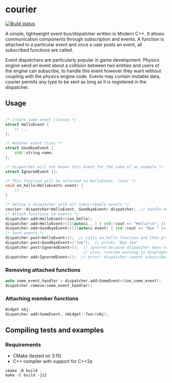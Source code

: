 # courier

[![Build status](https://github.com/reconndev/courier/workflows/build/badge.svg)](https://github.com/reconndev/courier/actions)

A simple, lightweight event bus/dispatcher written in Modern C++.
It allows communication components through subscription and events. A function is attached to a particular event and once a user posts an event, all subscribed functions are called.

Event dispatchers are particularly popular in game development. Physics engine send an event about a collision between two entities and users of the engine can subscribe, to handle this event however they want without coupling with the physics engine code. Events may contain mutable data, courier permits any type to be sent as long as it is registered in the dispatcher.

## Usage
```cpp

/* Create some event classes */
struct HelloEvent {
    // ...
};

/* Another event class */
struct GoodbyeEvent {
    std::string name;
};

/* Dispatcher will not known this event for the sake of an example */
struct IgnoredEvent {};

/* This function will be attached to HelloEvent, later */
void on_hello(HelloEvent& event) {
    // ...
}

/* Define a dispatcher with all subscribable events */
courier::dispatcher<HelloEvent, GoodbyeEvent> dispatcher;  // handle HelloEvent and GoodbyeEvent
/* Attach functions to events */
dispatcher.add<HelloEvent>(&on_hello);
dispatcher.add<HelloEvent>([](auto&&...) { std::cout << "Hello!\n"; });
dispatcher.add<GoodbyeEvent>([](auto&& event) { std::cout << "Bye " << event.name << '\n'; });
/* Send events */
dispatcher.post<HelloEvent>();  // calls on_hello function and then prints "Hello!"
dispatcher.post<GoodbyeEvent>("Joe");  // prints "Bye Joe"
dispatcher.post<IgnoredEvent>();  // ignored because dispatcher does not know IgnoredEvent
                                  // also, runtime warning is displayed
dispatcher.add<IgnoredEvent>();  // error: dispatcher cannot subscribe to an unspecified event
```

### Removing attached functions
```cpp
auto some_event_handler = dispatcher.add<SomeEvent>(&on_some_event);
dispatcher.remove(some_event_handler);
```

### Attaching member functions
```cpp
Widget obj;
dispatcher.add<SomeEvent, &Widget::foo>(obj);
```

## Compiling tests and examples
### Requirements
* CMake (tested on 3.15)
* C++ compiler with support for C++2a

```shell
cmake -B build .
make -C build -j12
```
